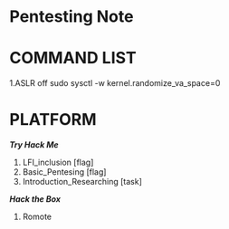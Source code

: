 # Pentesting Note 

# COMMAND LIST
1.ASLR off
sudo sysctl -w kernel.randomize_va_space=0 <br>

# PLATFORM
 ***Try Hack Me***  <br>
1. LFI_inclusion [flag] <br>
2. Basic_Pentesing [flag]<br>
3. Introduction_Researching [task]<br>

 ***Hack the Box*** <br>
1. Romote <br>

